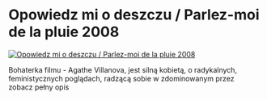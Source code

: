 Opowiedz mi o deszczu / Parlez-moi de la pluie 2008 
=============
[![Opowiedz mi o deszczu / Parlez-moi de la pluie 2008 ](http://vidos.pl/images/player.gif)](http://vidos.pl/opowiedz-mi-o-deszczu-parlez-moi-de-la-pluie-2008)

 Bohaterka filmu - Agathe Villanova, jest silną kobietą, o radykalnych, feministycznych poglądach, radzącą sobie w zdominowanym przez zobacz pełny opis

